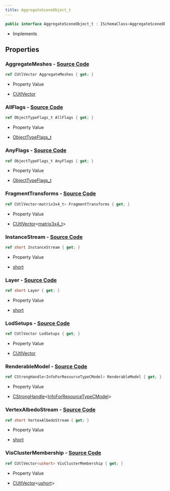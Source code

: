 ```yaml
---
title: AggregateSceneObject_t
---
```


```csharp
public interface AggregateSceneObject_t : ISchemaClass<AggregateSceneObject_t>, ISchemaField, ISchemaClass, INativeHandle
```

- Implements

## Properties

### **AggregateMeshes** - [Source Code](https://github.com/swiftly-solution/swiftlys2/blob/main/managed/src/SwiftlyS2.Generated/Schemas/Interfaces/AggregateSceneObject_t.cs#L27)

```csharp
ref CUtlVector AggregateMeshes { get; }
```

- Property Value

- [CUtlVector](/docs/api/)

### **AllFlags** - [Source Code](https://github.com/swiftly-solution/swiftlys2/blob/main/managed/src/SwiftlyS2.Generated/Schemas/Interfaces/AggregateSceneObject_t.cs#L16)

```csharp
ref ObjectTypeFlags_t AllFlags { get; }
```

- Property Value

- [ObjectTypeFlags_t](/docs/api/shared/schemadefinitions/objecttypeflags_t)

### **AnyFlags** - [Source Code](https://github.com/swiftly-solution/swiftlys2/blob/main/managed/src/SwiftlyS2.Generated/Schemas/Interfaces/AggregateSceneObject_t.cs#L18)

```csharp
ref ObjectTypeFlags_t AnyFlags { get; }
```

- Property Value

- [ObjectTypeFlags_t](/docs/api/shared/schemadefinitions/objecttypeflags_t)

### **FragmentTransforms** - [Source Code](https://github.com/swiftly-solution/swiftlys2/blob/main/managed/src/SwiftlyS2.Generated/Schemas/Interfaces/AggregateSceneObject_t.cs#L34)

```csharp
ref CUtlVector<matrix3x4_t> FragmentTransforms { get; }
```

- Property Value

- [CUtlVector](/docs/api/-1)<[matrix3x4_t](/docs/api/shared/natives/matrix3x4_t)>

### **InstanceStream** - [Source Code](https://github.com/swiftly-solution/swiftlys2/blob/main/managed/src/SwiftlyS2.Generated/Schemas/Interfaces/AggregateSceneObject_t.cs#L22)

```csharp
ref short InstanceStream { get; }
```

- Property Value

- [short](https://learn.microsoft.com/dotnet/api/system.int16)

### **Layer** - [Source Code](https://github.com/swiftly-solution/swiftlys2/blob/main/managed/src/SwiftlyS2.Generated/Schemas/Interfaces/AggregateSceneObject_t.cs#L20)

```csharp
ref short Layer { get; }
```

- Property Value

- [short](https://learn.microsoft.com/dotnet/api/system.int16)

### **LodSetups** - [Source Code](https://github.com/swiftly-solution/swiftlys2/blob/main/managed/src/SwiftlyS2.Generated/Schemas/Interfaces/AggregateSceneObject_t.cs#L30)

```csharp
ref CUtlVector LodSetups { get; }
```

- Property Value

- [CUtlVector](/docs/api/)

### **RenderableModel** - [Source Code](https://github.com/swiftly-solution/swiftlys2/blob/main/managed/src/SwiftlyS2.Generated/Schemas/Interfaces/AggregateSceneObject_t.cs#L36)

```csharp
ref CStrongHandle<InfoForResourceTypeCModel> RenderableModel { get; }
```

- Property Value

- [CStrongHandle](/docs/api/shared/natives/cstronghandle-1)<[InfoForResourceTypeCModel](/docs/api/shared/schemadefinitions/infoforresourcetypecmodel)>

### **VertexAlbedoStream** - [Source Code](https://github.com/swiftly-solution/swiftlys2/blob/main/managed/src/SwiftlyS2.Generated/Schemas/Interfaces/AggregateSceneObject_t.cs#L24)

```csharp
ref short VertexAlbedoStream { get; }
```

- Property Value

- [short](https://learn.microsoft.com/dotnet/api/system.int16)

### **VisClusterMembership** - [Source Code](https://github.com/swiftly-solution/swiftlys2/blob/main/managed/src/SwiftlyS2.Generated/Schemas/Interfaces/AggregateSceneObject_t.cs#L32)

```csharp
ref CUtlVector<ushort> VisClusterMembership { get; }
```

- Property Value

- [CUtlVector](/docs/api/-1)<[ushort](https://learn.microsoft.com/dotnet/api/system.uint16)>

